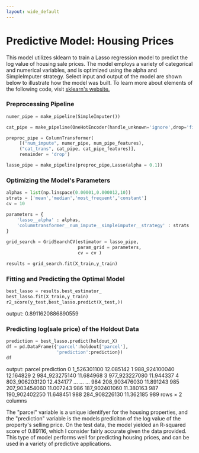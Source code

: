 ```yaml
---
layout: wide_default
---
```



# Predictive Model: Housing Prices

This model utilizes sklearn to train a Lasso regression model to predict the log value of housing sale prices. The model employs a variety of categorical and numerical variables, and is optimized using the alpha and SimpleImputer strategy. Select input and output of the model are shown below to illustrate how the model was built. To learn more about elements of the following code, visit [sklearn's website.](https://scikit-learn.org/stable/)

### Preprocessing Pipeline

```python
numer_pipe = make_pipeline(SimpleImputer())

cat_pipe = make_pipeline(OneHotEncoder(handle_unknown='ignore',drop='first',sparse=False)) 

preproc_pipe = ColumnTransformer(
     [("num_impute", numer_pipe, num_pipe_features),
     ("cat_trans", cat_pipe, cat_pipe_features)], 
     remainder = 'drop')

lasso_pipe = make_pipeline(preproc_pipe,Lasso(alpha = 0.1))
```

### Optimizing the Model's Parameters

```python
alphas = list(np.linspace(0.00001,0.000012,10))
strats = ['mean','median','most_frequent','constant']
cv = 10

parameters = {
    'lasso__alpha' : alphas,
    'columntransformer__num_impute__simpleimputer__strategy' : strats
}
    
grid_search = GridSearchCV(estimator = lasso_pipe, 
                           param_grid = parameters,
                           cv = cv )

results = grid_search.fit(X_train,y_train)
```

### Fitting and Predicting the Optimal Model

```python
best_lasso = results.best_estimator_ 
best_lasso.fit(X_train,y_train)
r2_score(y_test,best_lasso.predict(X_test,))
```
output: 0.8911620886890559

### Predicting log(sale price) of the Holdout Data

```python
prediction = best_lasso.predict(holdout_X)
df = pd.DataFrame({'parcel':holdout['parcel'],
                   'prediction':prediction})
df
```
output:
	parcel	prediction
0	1_526301100	12.085142
1	988_924100040	12.164829
2	984_923275140	11.684968
3	977_923227080	11.944337
4	803_906203120	12.434177
...	...	...
984	208_903476030	11.891243
985	207_903454060	11.007243
986	187_902401060	11.380163
987	190_902402250	11.648451
988	284_908226130	11.362185
989 rows × 2 columns

The "parcel" variable is a unique identifyer for the housing properties, and the "prediction" variable is the models prediciton of the log value of the property's selling price. On the test data, the model yielded an R-squared score of 0.89116, which I consider fairly accurate given the data provided. This type of model performs well for predicting housing prices, and can be used in a variety of predictive applications. 
